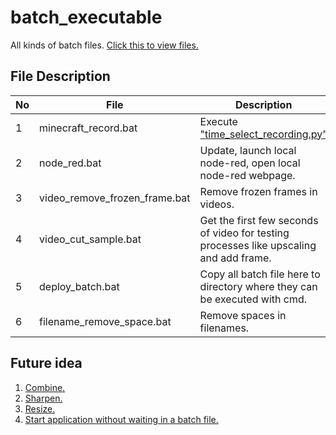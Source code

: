 # batch_executable

 All kinds of batch files.
 [Click this to view files.](https://github.com/belongtothenight/batch_executable/tree/main/src)

## File Description

| No  | File                          | Description                                                                                                                        |
| --- | ----------------------------- | ---------------------------------------------------------------------------------------------------------------------------------- |
| 1   | minecraft_record.bat          | Execute ["time_select_recording.py"](https://github.com/belongtothenight/Minecraft-Scripts/blob/main/src/Time_Select_Recording.py) |
| 2   | node_red.bat                  | Update, launch local node-red, open local node-red webpage.                                                                        |
| 3   | video_remove_frozen_frame.bat | Remove frozen frames in videos.                                                                                                    |
| 4   | video_cut_sample.bat          | Get the first few seconds of video for testing processes like upscaling and add frame.                                             |
| 5   | deploy_batch.bat              | Copy all batch file here to directory where they can be executed with cmd.                                                         |
| 6   | filename_remove_space.bat     | Remove spaces in filenames.                                                                                                        |

## Future idea

1. [Combine.](https://videoconverter.wondershare.com/video-merger/ffmpeg-merge-videos.html)
2. [Sharpen.](https://ffmpeg.org/ffmpeg-filters.html#sharpen_005fnpp)
3. [Resize.](https://democreator.wondershare.com/video-editor/ffmpeg-resize-video.html)
4. [Start application without waiting in a batch file.](https://stackoverflow.com/questions/2937569/how-to-start-an-application-without-waiting-in-a-batch-file)
